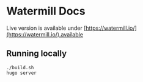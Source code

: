 # Watermill Docs

Live version is available under [https://watermill.io/](https://watermill.io/).available

## Running locally

```
./build.sh
hugo server
```
